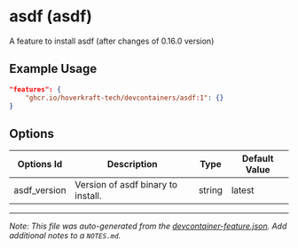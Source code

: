 
# asdf (asdf)

A feature to install asdf (after changes of 0.16.0 version)

## Example Usage

```json
"features": {
    "ghcr.io/hoverkraft-tech/devcontainers/asdf:1": {}
}
```

## Options

| Options Id | Description | Type | Default Value |
|-----|-----|-----|-----|
| asdf_version | Version of asdf binary to install. | string | latest |



---

_Note: This file was auto-generated from the [devcontainer-feature.json](https://github.com/hoverkraft-tech/devcontainers/blob/main/src/asdf/devcontainer-feature.json).  Add additional notes to a `NOTES.md`._
